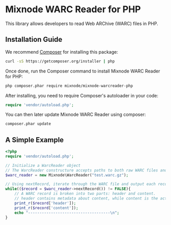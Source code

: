 # Mixnode WARC Reader for PHP
This library allows developers to read Web ARChive (WARC) files in PHP.

## Installation Guide

We recommend [Composer](http://getcomposer.org) for installing this package:

```bash
curl -sS https://getcomposer.org/installer | php
```

Once done, run the Composer command to install Mixnode WARC Reader for PHP:

```bash
php composer.phar require mixnode/mixnode-warcreader-php
```

After installing, you need to require Composer's autoloader in your code:

```php
require 'vendor/autoload.php';
```

You can then later update Mixnode WARC Reader using composer:

 ```bash
composer.phar update
 ```

## A Simple Example

```php
<?php
require 'vendor/autoload.php';

// Initialize a WarcReader object 
// The WarcReader constructure accepts paths to both raw WARC files and GZipped WARC files
$warc_reader = new Mixnode\WarcReader("test.warc.gz");

// Using nextRecord, iterate through the WARC file and output each record.
while(($record = $warc_reader->nextRecord()) != FALSE){
	// A WARC record is broken into two parts: header and content.
	// header contains metadata about content, while content is the actual resource captured.
	print_r($record['header']);
	print_r($record['content']);
	echo "------------------------------------\n";
}
```
